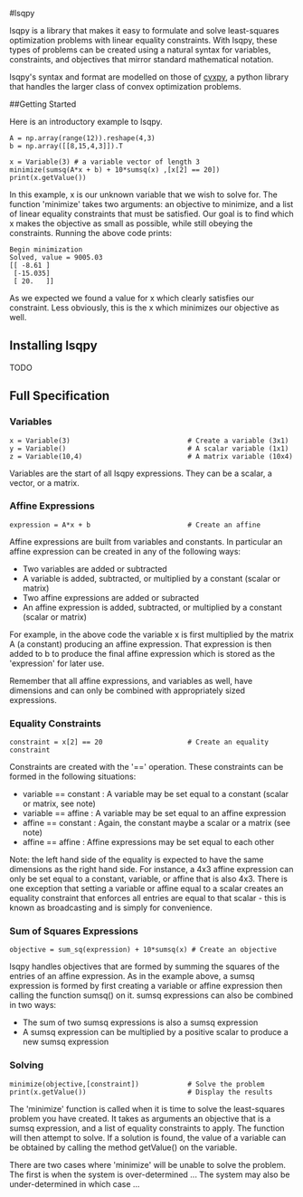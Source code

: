 #lsqpy

lsqpy is a library that makes it easy to formulate and solve least-squares optimization problems with linear equality constraints. With lsqpy, these types of problems can be created using a natural syntax for variables, constraints, and objectives that mirror standard mathematical notation.

lsqpy's syntax and format are modelled on those of [cvxpy](https://github.com/cvxgrp/cvxpy "cvxpy"), a python library that handles the larger class of convex optimization problems.

##Getting Started

Here is an introductory example to lsqpy.

  	A = np.array(range(12)).reshape(4,3)
	b = np.array([[8,15,4,3]]).T
    
	x = Variable(3) # a variable vector of length 3
	minimize(sumsq(A*x + b) + 10*sumsq(x) ,[x[2] == 20])
	print(x.getValue())

In this example, x is our unknown variable that we wish to solve for. The function 'minimize' takes two arguments: an objective to minimize, and a list of linear equality constraints that must be satisfied. Our goal is to find which x makes the objective as small as possible, while still obeying the constraints. Running the above code prints:

	Begin minimization
	Solved, value = 9005.03
	[[ -8.61 ]
	 [-15.035]
	 [ 20.   ]]

As we expected we found a value for x which clearly satisfies our constraint. Less obviously, this is the x which minimizes our objective as well.

## Installing lsqpy

TODO

## Full Specification
### Variables

	x = Variable(3)                             # Create a variable (3x1)
	y = Variable()                              # A scalar variable (1x1)
	z = Variable(10,4)                          # A matrix variable (10x4)

Variables are the start of all lsqpy expressions. They can be a scalar, a vector, or a matrix.

### Affine Expressions

	expression = A*x + b                        # Create an affine

Affine expressions are built from variables and constants. In particular an affine expression can be created in any of the following ways:
* Two variables are added or subtracted
* A variable is added, subtracted, or multiplied by a constant (scalar or matrix)
* Two affine expressions are added or subracted
* An affine expression is added, subtracted, or multiplied by a constant (scalar or matrix)

For example, in the above code the variable x is first multiplied by the matrix A (a constant) producing an affine expression. That expression is then added to b to produce the final affine expression which is stored as the 'expression' for later use.

Remember that all affine expressions, and variables as well, have dimensions and can only be combined with appropriately sized expressions.

### Equality Constraints

	constraint = x[2] == 20                     # Create an equality constraint

Constraints are created with the '==' operation. These constraints can be formed in the following situations:
* variable == constant : A variable may be set equal to a constant (scalar or matrix, see note)
* variable == affine : A variable may be set equal to an affine expression
* affine == constant : Again, the constant maybe a scalar or a matrix (see note)
* affine == affine : Affine expressions may be set equal to each other

Note: the left hand side of the equality is expected to have the same dimensions as the right hand side. For instance, a 4x3 affine expression can only be set equal to a constant, variable, or affine that is also 4x3. There is one exception that setting a variable or affine equal to a scalar creates an equality constraint that enforces all entries are equal to that scalar - this is known as broadcasting and is simply for convenience.

### Sum of Squares Expressions

	objective = sum_sq(expression) + 10*sumsq(x) # Create an objective

lsqpy handles objectives that are formed by summing the squares of the entries of an affine expression. As in the example above, a sumsq expression is formed by first creating a variable or affine expression then calling the function sumsq() on it. sumsq expressions can also be combined in two ways:
* The sum of two sumsq expressions is also a sumsq expression
* A sumsq expression can be multiplied by a positive scalar to produce a new sumsq expression

### Solving

	minimize(objective,[constraint])            # Solve the problem
	print(x.getValue())                         # Display the results

The 'minimize' function is called when it is time to solve the least-squares problem you have created. It takes as arguments an objective that is a sumsq expression, and a list of equality constraints to apply. The function will then attempt to solve. If a solution is found, the value of a variable can be obtained by calling the method getValue() on the variable.

There are two cases where 'minimize' will be unable to solve the problem. The first is when the system is over-determined ... The system may also be under-determined in which case ...
